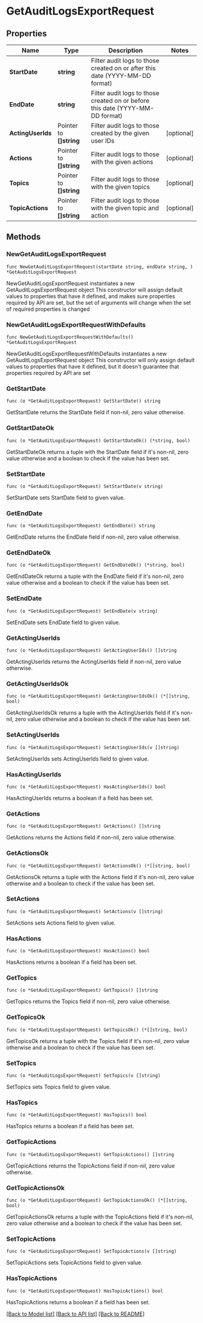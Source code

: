 # GetAuditLogsExportRequest

## Properties

Name | Type | Description | Notes
------------ | ------------- | ------------- | -------------
**StartDate** | **string** | Filter audit logs to those created on or after this date (YYYY-MM-DD format) | 
**EndDate** | **string** | Filter audit logs to those created on or before this date (YYYY-MM-DD format) | 
**ActingUserIds** | Pointer to **[]string** | Filter audit logs to those created by the given user IDs | [optional] 
**Actions** | Pointer to **[]string** | Filter audit logs to those with the given actions | [optional] 
**Topics** | Pointer to **[]string** | Filter audit logs to those with the given topics | [optional] 
**TopicActions** | Pointer to **[]string** | Filter audit logs to those with the given topic and action | [optional] 

## Methods

### NewGetAuditLogsExportRequest

`func NewGetAuditLogsExportRequest(startDate string, endDate string, ) *GetAuditLogsExportRequest`

NewGetAuditLogsExportRequest instantiates a new GetAuditLogsExportRequest object
This constructor will assign default values to properties that have it defined,
and makes sure properties required by API are set, but the set of arguments
will change when the set of required properties is changed

### NewGetAuditLogsExportRequestWithDefaults

`func NewGetAuditLogsExportRequestWithDefaults() *GetAuditLogsExportRequest`

NewGetAuditLogsExportRequestWithDefaults instantiates a new GetAuditLogsExportRequest object
This constructor will only assign default values to properties that have it defined,
but it doesn't guarantee that properties required by API are set

### GetStartDate

`func (o *GetAuditLogsExportRequest) GetStartDate() string`

GetStartDate returns the StartDate field if non-nil, zero value otherwise.

### GetStartDateOk

`func (o *GetAuditLogsExportRequest) GetStartDateOk() (*string, bool)`

GetStartDateOk returns a tuple with the StartDate field if it's non-nil, zero value otherwise
and a boolean to check if the value has been set.

### SetStartDate

`func (o *GetAuditLogsExportRequest) SetStartDate(v string)`

SetStartDate sets StartDate field to given value.


### GetEndDate

`func (o *GetAuditLogsExportRequest) GetEndDate() string`

GetEndDate returns the EndDate field if non-nil, zero value otherwise.

### GetEndDateOk

`func (o *GetAuditLogsExportRequest) GetEndDateOk() (*string, bool)`

GetEndDateOk returns a tuple with the EndDate field if it's non-nil, zero value otherwise
and a boolean to check if the value has been set.

### SetEndDate

`func (o *GetAuditLogsExportRequest) SetEndDate(v string)`

SetEndDate sets EndDate field to given value.


### GetActingUserIds

`func (o *GetAuditLogsExportRequest) GetActingUserIds() []string`

GetActingUserIds returns the ActingUserIds field if non-nil, zero value otherwise.

### GetActingUserIdsOk

`func (o *GetAuditLogsExportRequest) GetActingUserIdsOk() (*[]string, bool)`

GetActingUserIdsOk returns a tuple with the ActingUserIds field if it's non-nil, zero value otherwise
and a boolean to check if the value has been set.

### SetActingUserIds

`func (o *GetAuditLogsExportRequest) SetActingUserIds(v []string)`

SetActingUserIds sets ActingUserIds field to given value.

### HasActingUserIds

`func (o *GetAuditLogsExportRequest) HasActingUserIds() bool`

HasActingUserIds returns a boolean if a field has been set.

### GetActions

`func (o *GetAuditLogsExportRequest) GetActions() []string`

GetActions returns the Actions field if non-nil, zero value otherwise.

### GetActionsOk

`func (o *GetAuditLogsExportRequest) GetActionsOk() (*[]string, bool)`

GetActionsOk returns a tuple with the Actions field if it's non-nil, zero value otherwise
and a boolean to check if the value has been set.

### SetActions

`func (o *GetAuditLogsExportRequest) SetActions(v []string)`

SetActions sets Actions field to given value.

### HasActions

`func (o *GetAuditLogsExportRequest) HasActions() bool`

HasActions returns a boolean if a field has been set.

### GetTopics

`func (o *GetAuditLogsExportRequest) GetTopics() []string`

GetTopics returns the Topics field if non-nil, zero value otherwise.

### GetTopicsOk

`func (o *GetAuditLogsExportRequest) GetTopicsOk() (*[]string, bool)`

GetTopicsOk returns a tuple with the Topics field if it's non-nil, zero value otherwise
and a boolean to check if the value has been set.

### SetTopics

`func (o *GetAuditLogsExportRequest) SetTopics(v []string)`

SetTopics sets Topics field to given value.

### HasTopics

`func (o *GetAuditLogsExportRequest) HasTopics() bool`

HasTopics returns a boolean if a field has been set.

### GetTopicActions

`func (o *GetAuditLogsExportRequest) GetTopicActions() []string`

GetTopicActions returns the TopicActions field if non-nil, zero value otherwise.

### GetTopicActionsOk

`func (o *GetAuditLogsExportRequest) GetTopicActionsOk() (*[]string, bool)`

GetTopicActionsOk returns a tuple with the TopicActions field if it's non-nil, zero value otherwise
and a boolean to check if the value has been set.

### SetTopicActions

`func (o *GetAuditLogsExportRequest) SetTopicActions(v []string)`

SetTopicActions sets TopicActions field to given value.

### HasTopicActions

`func (o *GetAuditLogsExportRequest) HasTopicActions() bool`

HasTopicActions returns a boolean if a field has been set.


[[Back to Model list]](../README.md#documentation-for-models) [[Back to API list]](../README.md#documentation-for-api-endpoints) [[Back to README]](../README.md)



